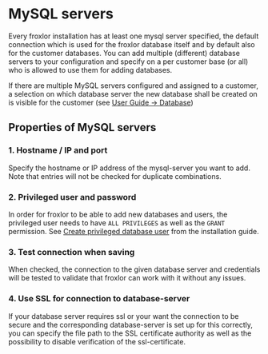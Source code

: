 # MySQL servers

Every froxlor installation has at least one mysql server specified, the default connection which is used for the froxlor database itself and by default also for the customer databases. You can add multiple (different) database servers to your configuration and specify on a per customer base (or all) who is allowed to use them for adding databases.

<UiBrowser src="/img/frx_mysqlsrv_overview.png" alt="Admin MySQL server overview"/>

If there are multiple MySQL servers configured and assigned to a customer, a selection on which database server the new database shall be created on is visible for the customer (see [User Guide -> Database](/userguide/interface/database))

<UiBrowser src="/img/frx_mysqlsrv_new.png" alt="Add new database with selection of MySQL server"/>

## Properties of MySQL servers

### 1. Hostname / IP and port

Specify the hostname or IP address of the mysql-server you want to add. Note that entries will not be checked for duplicate combinations.

### 2. Privileged user and password

In order for froxlor to be able to add new databases and users, the privileged user needs to have `ALL PRIVILEGES` as well as the `GRANT` permission. See [Create privileged database user](/general/installation/tarball#create-froxroot) from the installation guide.

### 3. Test connection when saving

When checked, the connection to the given database server and credentials will be tested to validate that froxlor can work with it without any issues.

### 4. Use SSL for connection to database-server

If your database server requires ssl or your want the connection to be secure and the corresponding database-server is set up for this correctly, you can specify the file path to the SSL certificate authority as well as the possibility to disable verification of the ssl-certificate.